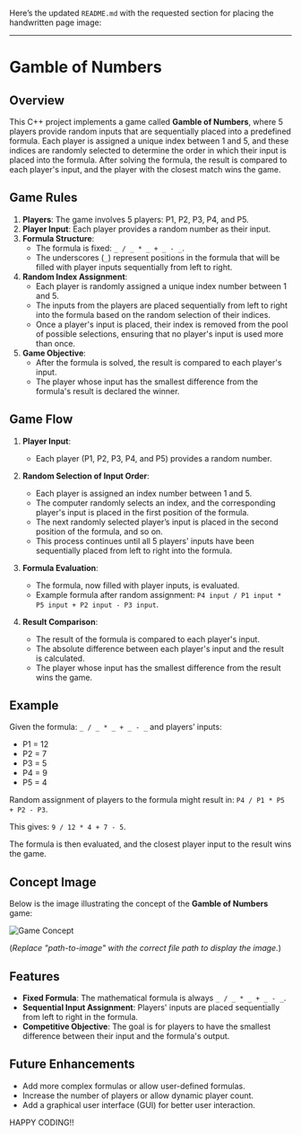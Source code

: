 Here’s the updated `README.md` with the requested section for placing the handwritten page image:

---

# Gamble of Numbers

## Overview
This C++ project implements a game called **Gamble of Numbers**, where 5 players provide random inputs that are sequentially placed into a predefined formula. Each player is assigned a unique index between 1 and 5, and these indices are randomly selected to determine the order in which their input is placed into the formula. After solving the formula, the result is compared to each player's input, and the player with the closest match wins the game.

## Game Rules

1. **Players**: The game involves 5 players: P1, P2, P3, P4, and P5.
2. **Player Input**: Each player provides a random number as their input.
3. **Formula Structure**:
   - The formula is fixed: `_ / _ * _ + _ - _`.
   - The underscores (`_`) represent positions in the formula that will be filled with player inputs sequentially from left to right.
4. **Random Index Assignment**:
   - Each player is randomly assigned a unique index number between 1 and 5.
   - The inputs from the players are placed sequentially from left to right into the formula based on the random selection of their indices.
   - Once a player's input is placed, their index is removed from the pool of possible selections, ensuring that no player's input is used more than once.
5. **Game Objective**:
   - After the formula is solved, the result is compared to each player's input.
   - The player whose input has the smallest difference from the formula's result is declared the winner.

## Game Flow

1. **Player Input**:
   - Each player (P1, P2, P3, P4, and P5) provides a random number.
   
2. **Random Selection of Input Order**:
   - Each player is assigned an index number between 1 and 5.
   - The computer randomly selects an index, and the corresponding player's input is placed in the first position of the formula.
   - The next randomly selected player’s input is placed in the second position of the formula, and so on.
   - This process continues until all 5 players' inputs have been sequentially placed from left to right into the formula.

3. **Formula Evaluation**:
   - The formula, now filled with player inputs, is evaluated.
   - Example formula after random assignment: `P4 input / P1 input * P5 input + P2 input - P3 input`.

4. **Result Comparison**:
   - The result of the formula is compared to each player's input.
   - The absolute difference between each player's input and the result is calculated.
   - The player whose input has the smallest difference from the result wins the game.

## Example

Given the formula: `_ / _ * _ + _ - _` and players’ inputs:

- P1 = 12
- P2 = 7
- P3 = 5
- P4 = 9
- P5 = 4

Random assignment of players to the formula might result in: `P4 / P1 * P5 + P2 - P3`.

This gives: `9 / 12 * 4 + 7 - 5`.

The formula is then evaluated, and the closest player input to the result wins the game.

## Concept Image

Below is the image illustrating the concept of the **Gamble of Numbers** game:

![Game Concept]('Game-Concept.jpg')

(*Replace "path-to-image" with the correct file path to display the image.*)

## Features

- **Fixed Formula**: The mathematical formula is always `_ / _ * _ + _ - _`.
- **Sequential Input Assignment**: Players' inputs are placed sequentially from left to right in the formula.
- **Competitive Objective**: The goal is for players to have the smallest difference between their input and the formula's output.

## Future Enhancements

- Add more complex formulas or allow user-defined formulas.
- Increase the number of players or allow dynamic player count.
- Add a graphical user interface (GUI) for better user interaction.

HAPPY CODING!!